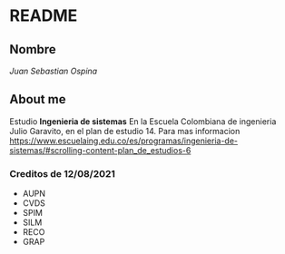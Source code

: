 # README

## Nombre

_Juan Sebastian Ospina_

## About me

Estudio **Ingenieria de sistemas** En la Escuela Colombiana de ingenieria Julio Garavito, en el plan de estudio 14.
Para mas informacion <https://www.escuelaing.edu.co/es/programas/ingenieria-de-sistemas/#scrolling-content-plan_de_estudios-6>
### Creditos de 12/08/2021

* AUPN
* CVDS
* SPIM
* SILM
* RECO
* GRAP

### 